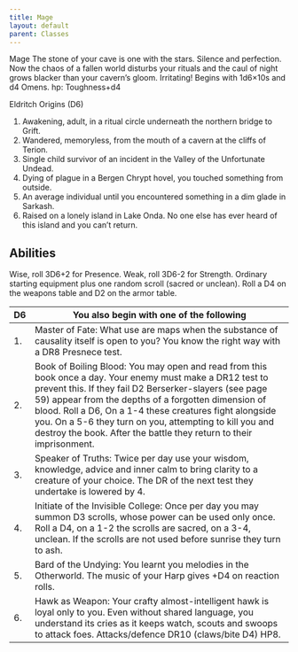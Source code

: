 ```yaml
---
title: Mage
layout: default
parent: Classes
---
```


Mage
The stone of your cave is one with the stars. Silence and perfection. Now the chaos of a fallen world disturbs your rituals 
and the caul of night grows blacker than your cavern’s gloom. Irritating!
Begins with 1d6×10s and d4 Omens. hp: Toughness+d4

Eldritch Origins (D6)
 1. Awakening, adult, in a ritual circle underneath the northern bridge to Grift.
 2. Wandered, memoryless, from the mouth of a cavern at the cliffs of Terion.
 3. Single child survivor of an incident in the Valley of the Unfortunate Undead.
 4. Dying of plague in a Bergen Chrypt hovel, you touched something from outside.
 5. An average individual until you encountered something in a dim glade in Sarkash.
 6. Raised on a lonely island in Lake Onda. No one else has ever heard of this island and you can’t return.

## Abilities
Wise, roll 3D6+2 for Presence. 
Weak, roll 3D6-2 for Strength. 
Ordinary starting equipment plus one random scroll (sacred or unclean). Roll a D4 on the weapons table and D2 on the armor table.


| D6 | You also begin with one of the following |
|---|---|
| 1. | Master of Fate: What use are maps when the substance of causality itself is open to you? You know the right way with a DR8 Presnece test. |
| 2. | Book of Boiling Blood: You may open and read from this book once a day. Your enemy must make a DR12 test to prevent this. If they fail D2 Berserker-slayers (see page 59) appear from the depths of a forgotten dimension of blood. Roll a D6, On a 1-4 these creatures fight alongside you. On a 5-6 they turn on you, attempting to kill you and destroy the book. After the battle they return to their imprisonment. |
| 3. | Speaker of Truths: Twice per day use your wisdom, knowledge, advice and inner calm to bring clarity to a creature of your choice. The DR of the next test they undertake is lowered by 4. |
| 4. | Initiate of the Invisible College: Once per day you may summon D3 scrolls, whose power can be used only once. Roll a D4, on a 1-2 the scrolls are sacred, on a 3-4, unclean. If the scrolls are not used before sunrise they turn to ash. |
| 5. | Bard of the Undying: You learnt you melodies in the Otherworld. The music of your Harp gives +D4 on reaction rolls. |
| 6. | Hawk as Weapon: Your crafty almost-intelligent hawk is loyal only to you. Even without shared language, you understand its cries as it keeps watch, scouts and swoops to attack foes. Attacks/defence DR10 (claws/bite D4) HP8. |
